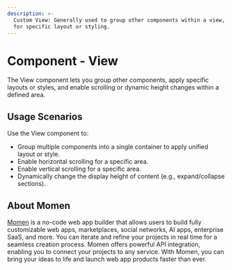 ```yaml
---
description: >-
  Custom View: Generally used to group other components within a view, allowing
  for specific layout or styling.
---
```


# Component - View

The View component lets you group other components, apply specific layouts or styles, and enable scrolling or dynamic height changes within a defined area.

## Usage Scenarios

Use the View component to:

- Group multiple components into a single container to apply unified layout or style.
- Enable horizontal scrolling for a specific area.
- Enable vertical scrolling for a specific area.
- Dynamically change the display height of content (e.g., expand/collapse sections).

## About Momen

[Momen](https://momen.app/?channel=blog-about) is a no-code web app builder that allows users to build fully customizable web apps, marketplaces, social networks, AI apps, enterprise SaaS, and more. You can iterate and refine your projects in real time for a seamless creation process. Momen offers powerful API integration, enabling you to connect your projects to any service. With Momen, you can bring your ideas to life and launch web app products faster than ever.
